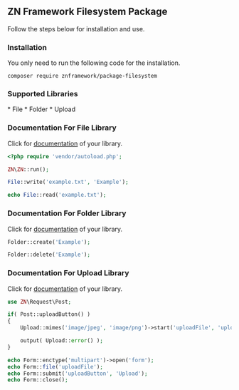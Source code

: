 <h2>ZN Framework Filesystem Package</h2>
<p>
Follow the steps below for installation and use.
</p>

<h3>Installation</h3>
<p>
You only need to run the following code for the installation.
</p>

```
composer require znframework/package-filesystem
```

<h3>Supported Libraries</h3>
* File
* Folder
* Upload

<h3>Documentation For File Library</h3>
<p>
Click for <a href="https://docs.znframework.com/dosya-sistemi/dosya-kutuphanesi">documentation</a> of your library.
</p>

```php
<?php require 'vendor/autoload.php';

ZN\ZN::run();

File::write('example.txt', 'Example');

echo File::read('example.txt');
```

<h3>Documentation For Folder Library</h3>
<p>
Click for <a href="https://docs.znframework.com/dosya-sistemi/dizin-kutuphanesi">documentation</a> of your library.
</p>

```php
Folder::create('Example');

Folder::delete('Example');
```

<h3>Documentation For Upload Library</h3>
<p>
Click for <a href="https://docs.znframework.com/dosya-sistemi/yukleme-kutuphanesi">documentation</a> of your library.
</p>

```php
use ZN\Request\Post;

if( Post::uploadButton() )
{
    Upload::mimes('image/jpeg', 'image/png')->start('uploadFile', 'upload');

    output( Upload::error() );
}

echo Form::enctype('multipart')->open('form');
echo Form::file('uploadFile');
echo Form::submit('uploadButton', 'Upload');
echo Form::close();
```
